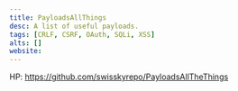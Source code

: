 ```yaml
---
title: PayloadsAllThings
desc: A list of useful payloads.
tags: [CRLF, CSRF, OAuth, SQLi, XSS]
alts: []
website:
---
```


HP:
<a href="https://github.com/swisskyrepo/PayloadsAllTheThings" target="_blank" rel="noopener noreferrer">
    https://github.com/swisskyrepo/PayloadsAllTheThings
</a>
